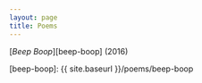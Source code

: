 ```yaml
---
layout: page
title: Poems
---
```


[_Beep Boop_][beep-boop] (2016)

[beep-boop]: {{ site.baseurl }}/poems/beep-boop
